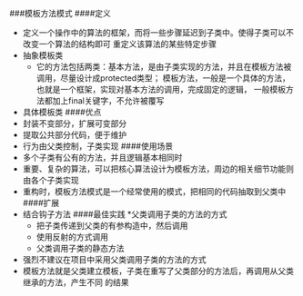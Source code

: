 ###模板方法模式
####定义
* 定义一个操作中的算法的框架，而将一些步骤延迟到子类中。使得子类可以不改变一个算法的结构即可
重定义该算法的某些特定步骤
* 抽象模板类
    * 它的方法包括两类：基本方法，是由子类实现的方法，并且在模板方法被调用，尽量设计成protected类型；
    模板方法，一般是一个具体的方法，也就是一个框架，实现对基本方法的调用，完成固定的逻辑，
    一般模板方法都加上final关键字，不允许被覆写
* 具体模板类
####优点
* 封装不变部分，扩展可变部分
* 提取公共部分代码，便于维护
* 行为由父类控制，子类实现
####使用场景
* 多个子类有公有的方法，并且逻辑基本相同时
* 重要、复杂的算法，可以把核心算法设计为模板方法，周边的相关细节功能则由各个子类实现
* 重构时，模板方法模式是一个经常使用的模式，把相同的代码抽取到父类中
####扩展
* 结合钩子方法
####最佳实践
*父类调用子类的方法的方式
    * 把子类传递到父类的有参构造中，然后调用
    * 使用反射的方式调用
    * 父类调用子类的静态方法
* 强烈不建议在项目中采用父类调用子类的方法的方式
* 模板方法就是父类建立模板，子类在重写了父类部分的方法后，再调用从父类继承的方法，产生不同
的结果